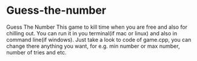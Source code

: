 # Guess-the-number
Guess The Number This game to kill time when you are free and also for chilling out. You can run it in you terminal(if mac or linux) and also in command line(if windows). Just take a look to code of game.cpp, you can change there anything you want, for e.g. min number or max number, number of tries and etc.

